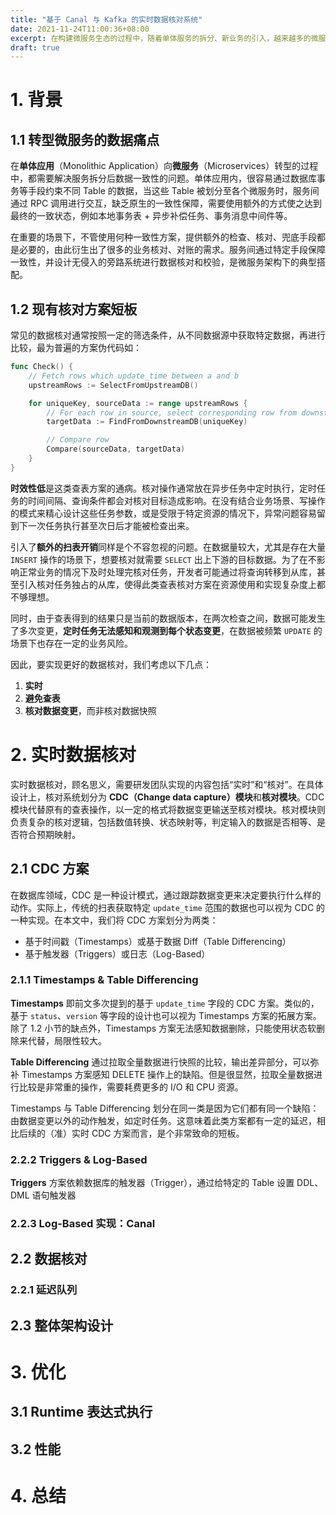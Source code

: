 ```yaml
---
title: "基于 Canal 与 Kafka 的实时数据核对系统"
date: 2021-11-24T11:00:36+08:00
excerpt: 在构建微服务生态的过程中，随着单体服务的拆分、新业务的引入，越来越多的微服务运行在 Kubernetes 上。与单体服务不同，微服务间的数据往往需要通过额外的手段来保障一致性，例如事务消息、本地事务表、一致性补偿等。本文介绍 Shopee Credit 团队如何在不侵入现有服务的情况下构建一套旁路系统，对多个服务的数据一致性进行观测，达到实时预警的目标，为数据保驾护航。
draft: true
---
```


# 1. 背景
## 1.1 转型微服务的数据痛点
在**单体应用**（Monolithic Application）向**微服务**（Microservices）转型的过程中，都需要解决服务拆分后数据一致性的问题。单体应用内，很容易通过数据库事务等手段约束不同 Table 的数据，当这些 Table 被划分至各个微服务时，服务间通过 RPC 调用进行交互，缺乏原生的一致性保障，需要使用额外的方式使之达到最终的一致状态，例如本地事务表 + 异步补偿任务、事务消息中间件等。

在重要的场景下，不管使用何种一致性方案，提供额外的检查、核对、兜底手段都是必要的，由此衍生出了很多的业务核对、对账的需求。服务间通过特定手段保障一致性，并设计无侵入的旁路系统进行数据核对和校验，是微服务架构下的典型搭配。

## 1.2 现有核对方案短板
常见的数据核对通常按照一定的筛选条件，从不同数据源中获取特定数据，再进行比较，最为普遍的方案伪代码如：

```Go
func Check() {
    // Fetch rows which update_time between a and b
    upstreamRows := SelectFromUpstreamDB()

    for uniqueKey, sourceData := range upstreamRows {
        // For each row in source, select corresponding row from downstream
        targetData := FindFromDownstreamDB(uniqueKey)

        // Compare row
        Compare(sourceData, targetData)
    }
}
```

**时效性低**是这类查表方案的通病。核对操作通常放在异步任务中定时执行，定时任务的时间间隔、查询条件都会对核对目标造成影响。在没有结合业务场景、写操作的模式来精心设计这些任务参数，或是受限于特定资源的情况下，异常问题容易留到下一次任务执行甚至次日后才能被检查出来。

引入了**额外的扫表开销**同样是个不容忽视的问题。在数据量较大，尤其是存在大量 `INSERT` 操作的场景下，想要核对就需要 `SELECT` 出上下游的目标数据。为了在不影响正常业务的情况下及时处理完核对任务，开发者可能通过将查询转移到从库，甚至引入核对任务独占的从库，使得此类查表核对方案在资源使用和实现复杂度上都不够理想。

同时，由于查表得到的结果只是当前的数据版本，在两次检查之间，数据可能发生了多次变更，**定时任务无法感知和观测到每个状态变更**，在数据被频繁 `UPDATE` 的场景下也存在一定的业务风险。

因此，要实现更好的数据核对，我们考虑以下几点：
1. **实时**
2. **避免查表**
3. **核对数据变更**，而非核对数据快照

# 2. 实时数据核对
实时数据核对，顾名思义，需要研发团队实现的内容包括“实时”和“核对”。在具体设计上，核对系统划分为 **CDC（Change data capture）模块**和**核对模块**。CDC 模块代替原有的查表操作，以一定的格式将数据变更输送至核对模块。核对模块则负责复杂的核对逻辑，包括数值转换、状态映射等，判定输入的数据是否相等、是否符合预期映射。

## 2.1 CDC 方案
在数据库领域，CDC 是一种设计模式，通过跟踪数据变更来决定要执行什么样的动作。实际上，传统的扫表获取特定 `update_time` 范围的数据也可以视为 CDC 的一种实现。在本文中，我们将 CDC 方案划分为两类：
- 基于时间戳（Timestamps）或基于数据 Diff（Table Differencing）
- 基于触发器（Triggers）或日志（Log-Based）

### 2.1.1 Timestamps & Table Differencing
**Timestamps** 即前文多次提到的基于 `update_time` 字段的 CDC 方案。类似的，基于 `status`、`version` 等字段的设计也可以视为 Timestamps 方案的拓展方案。除了 1.2 小节的缺点外，Timestamps 方案无法感知数据删除，只能使用状态软删除来代替，局限性较大。

**Table Differencing** 通过拉取全量数据进行快照的比较，输出差异部分，可以弥补 Timestamps 方案感知 DELETE 操作上的缺陷。但是很显然，拉取全量数据进行比较是非常重的操作，需要耗费更多的 I/O 和 CPU 资源。

Timestamps 与 Table Differencing 划分在同一类是因为它们都有同一个缺陷：由数据变更以外的动作触发，如定时任务。这意味着此类方案都有一定的延迟，相比后续的（准）实时 CDC 方案而言，是个非常致命的短板。

### 2.2.2 Triggers & Log-Based
**Triggers** 方案依赖数据库的触发器（Trigger），通过给特定的 Table 设置 DDL、DML 语句触发器

### 2.2.3 Log-Based 实现：Canal

## 2.2 数据核对
### 2.2.1 延迟队列

## 2.3 整体架构设计

# 3. 优化
## 3.1 Runtime 表达式执行

## 3.2 性能

# 4. 总结
